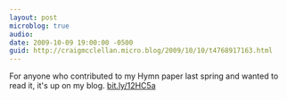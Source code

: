 ```yaml
---
layout: post
microblog: true
audio: 
date: 2009-10-09 19:00:00 -0500
guid: http://craigmcclellan.micro.blog/2009/10/10/t4768917163.html
---
```

For anyone who contributed to my Hymn paper last spring and wanted to read it, it's up on my blog. [bit.ly/12HC5a](http://bit.ly/12HC5a)
